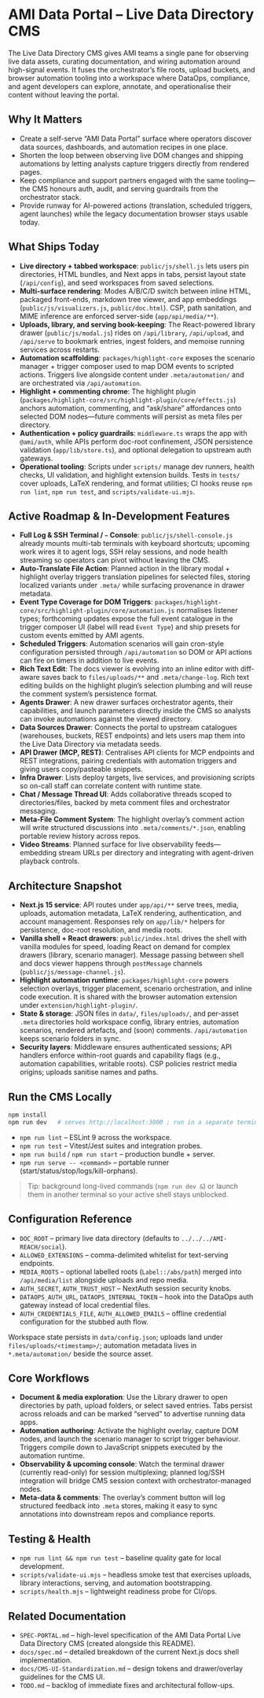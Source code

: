 # AMI Data Portal – Live Data Directory CMS

The Live Data Directory CMS gives AMI teams a single pane for observing live data assets, curating documentation, and wiring automation around high-signal events. It fuses the orchestrator’s file roots, upload buckets, and browser automation tooling into a workspace where DataOps, compliance, and agent developers can explore, annotate, and operationalise their content without leaving the portal.

## Why It Matters
- Create a self-serve “AMI Data Portal” surface where operators discover data sources, dashboards, and automation recipes in one place.
- Shorten the loop between observing live DOM changes and shipping automations by letting analysts capture triggers directly from rendered pages.
- Keep compliance and support partners engaged with the same tooling—the CMS honours auth, audit, and serving guardrails from the orchestrator stack.
- Provide runway for AI-powered actions (translation, scheduled triggers, agent launches) while the legacy documentation browser stays usable today.

## What Ships Today
- **Live directory + tabbed workspace**: `public/js/shell.js` lets users pin directories, HTML bundles, and Next apps in tabs, persist layout state (`/api/config`), and seed workspaces from saved selections.
- **Multi-surface rendering**: Modes A/B/C/D switch between inline HTML, packaged front-ends, markdown tree viewer, and app embeddings (`public/js/visualizers.js`, `public/doc.html`). CSP, path sanitation, and MIME inference are enforced server-side (`app/api/media/**`).
- **Uploads, library, and serving book-keeping**: The React-powered library drawer (`public/js/modal.js`) rides on `/api/library`, `/api/upload`, and `/api/serve` to bookmark entries, ingest folders, and memoise running services across restarts.
- **Automation scaffolding**: `packages/highlight-core` exposes the scenario manager + trigger composer used to map DOM events to scripted actions. Triggers live alongside content under `.meta/automation/` and are orchestrated via `/api/automation`.
- **Highlight + commenting chrome**: The highlight plugin (`packages/highlight-core/src/highlight-plugin/core/effects.js`) anchors automation, commenting, and “ask/share” affordances onto selected DOM nodes—future comments will persist as meta files per directory.
- **Authentication + policy guardrails**: `middleware.ts` wraps the app with `@ami/auth`, while APIs perform doc-root confinement, JSON persistence validation (`app/lib/store.ts`), and optional delegation to upstream auth gateways.
- **Operational tooling**: Scripts under `scripts/` manage dev runners, health checks, UI validation, and highlight extension builds. Tests in `tests/` cover uploads, LaTeX rendering, and format utilities; CI hooks reuse `npm run lint`, `npm run test`, and `scripts/validate-ui.mjs`.

## Active Roadmap & In-Development Features
- **Full Log & SSH Terminal / `~` Console**: `public/js/shell-console.js` already mounts multi-tab terminals with keyboard shortcuts; upcoming work wires it to agent logs, SSH relay sessions, and node health streaming so operators can pivot without leaving the CMS.
- **Auto-Translate File Action**: Planned action in the library modal + highlight overlay triggers translation pipelines for selected files, storing localized variants under `.meta/` while surfacing provenance in drawer metadata.
- **Event Type Coverage for DOM Triggers**: `packages/highlight-core/src/highlight-plugin/core/automation.js` normalises listener types; forthcoming updates expose the full event catalogue in the trigger composer UI (label will read `Event Type`) and ship presets for custom events emitted by AMI agents.
- **Scheduled Triggers**: Automation scenarios will gain cron-style configuration persisted through `/api/automation` so DOM or API actions can fire on timers in addition to live events.
- **Rich Text Edit**: The docs viewer is evolving into an inline editor with diff-aware saves back to `files/uploads/**` and `.meta/change-log`. Rich text editing builds on the highlight plugin’s selection plumbing and will reuse the comment system’s persistence format.
- **Agents Drawer**: A new drawer surfaces orchestrator agents, their capabilities, and launch parameters directly inside the CMS so analysts can invoke automations against the viewed directory.
- **Data Sources Drawer**: Connects the portal to upstream catalogues (warehouses, buckets, REST endpoints) and lets users map them into the Live Data Directory via metadata seeds.
- **API Drawer (MCP, REST)**: Centralises API clients for MCP endpoints and REST integrations, pairing credentials with automation triggers and giving users copy/pasteable snippets.
- **Infra Drawer**: Lists deploy targets, live services, and provisioning scripts so on-call staff can correlate content with runtime state.
- **Chat / Message Thread UI**: Adds collaborative threads scoped to directories/files, backed by meta comment files and orchestrator messaging.
- **Meta-File Comment System**: The highlight overlay’s comment action will write structured discussions into `.meta/comments/*.json`, enabling portable review history across repos.
- **Video Streams**: Planned surface for live observability feeds—embedding stream URLs per directory and integrating with agent-driven playback controls.

## Architecture Snapshot
- **Next.js 15 service**: API routes under `app/api/**` serve trees, media, uploads, automation metadata, LaTeX rendering, authentication, and account management. Responses rely on `app/lib/*` helpers for persistence, doc-root resolution, and media roots.
- **Vanilla shell + React drawers**: `public/index.html` drives the shell with vanilla modules for speed, loading React on demand for complex drawers (library, scenario manager). Message passing between shell and docs viewer happens through `postMessage` channels (`public/js/message-channel.js`).
- **Highlight automation runtime**: `packages/highlight-core` powers selection overlays, trigger placement, scenario orchestration, and inline code execution. It is shared with the browser automation extension under `extension/highlight-plugin/`.
- **State & storage**: JSON files in `data/`, `files/uploads/`, and per-asset `.meta` directories hold workspace config, library entries, automation scenarios, rendered artefacts, and (soon) comments. `/api/automation` keeps scenario folders in sync.
- **Security layers**: Middleware ensures authenticated sessions; API handlers enforce within-root guards and capability flags (e.g., automation capabilities, writable roots). CSP policies restrict media origins; uploads sanitise names and paths.

## Run the CMS Locally
```sh
npm install
npm run dev   # serves http://localhost:3000 ; run in a separate terminal or background it
```

- `npm run lint` – ESLint 9 across the workspace.
- `npm run test` – Vitest/Jest suites and integration probes.
- `npm run build` / `npm run start` – production bundle + server.
- `npm run serve -- <command>` – portable runner (start/status/stop/logs/kill-orphans).

> Tip: background long-lived commands (`npm run dev &`) or launch them in another terminal so your active shell stays unblocked.

## Configuration Reference
- `DOC_ROOT` – primary live data directory (defaults to `../../../AMI-REACH/social`).
- `ALLOWED_EXTENSIONS` – comma-delimited whitelist for text-serving endpoints.
- `MEDIA_ROOTS` – optional labelled roots (`Label::/abs/path`) merged into `/api/media/list` alongside uploads and repo media.
- `AUTH_SECRET`, `AUTH_TRUST_HOST` – NextAuth session security knobs.
- `DATAOPS_AUTH_URL`, `DATAOPS_INTERNAL_TOKEN` – hook into the DataOps auth gateway instead of local credential files.
- `AUTH_CREDENTIALS_FILE`, `AUTH_ALLOWED_EMAILS` – offline credential configuration for the stubbed auth flow.

Workspace state persists in `data/config.json`; uploads land under `files/uploads/<timestamp>/`; automation metadata lives in `*.meta/automation/` beside the source asset.

## Core Workflows
- **Document & media exploration**: Use the Library drawer to open directories by path, upload folders, or select saved entries. Tabs persist across reloads and can be marked “served” to advertise running data apps.
- **Automation authoring**: Activate the highlight overlay, capture DOM nodes, and launch the scenario manager to script trigger behaviour. Triggers compile down to JavaScript snippets executed by the automation runtime.
- **Observability & upcoming console**: Watch the terminal drawer (currently read-only) for session multiplexing; planned log/SSH integration will bridge CMS session context with orchestrator-managed nodes.
- **Meta-data & comments**: The overlay’s comment button will log structured feedback into `.meta` stores, making it easy to sync annotations into downstream repos and compliance reports.

## Testing & Health
- `npm run lint && npm run test` – baseline quality gate for local development.
- `scripts/validate-ui.mjs` – headless smoke test that exercises uploads, library interactions, serving, and automation bootstrapping.
- `scripts/health.mjs` – lightweight readiness probe for CI/ops.

## Related Documentation
- `SPEC-PORTAL.md` – high-level specification of the AMI Data Portal Live Data Directory CMS (created alongside this README).
- `docs/spec.md` – detailed breakdown of the current Next.js docs shell implementation.
- `docs/CMS-UI-Standardization.md` – design tokens and drawer/overlay guidelines for the CMS UI.
- `TODO.md` – backlog of immediate fixes and architectural follow-ups.
